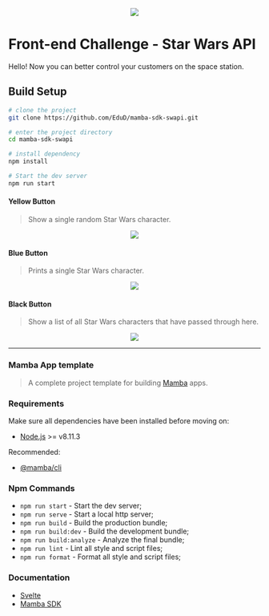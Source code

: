 <p align="center"><img src="https://i.ibb.co/9gjsz5V/starwars.png"></p>

# Front-end Challenge - Star Wars API
Hello! Now you can better control your customers on the space station.

## Build Setup
```bash
# clone the project
git clone https://github.com/EduD/mamba-sdk-swapi.git

# enter the project directory
cd mamba-sdk-swapi

# install dependency
npm install

# Start the dev server
npm run start
```

#### Yellow Button
> Show a single random Star Wars character.
<p align="center"><img src="https://i.ibb.co/CmvsGvY/generate.gif"></p>

#### Blue Button
> Prints a single Star Wars character.
<p align="center"><img src="https://i.ibb.co/2vdpvcy/print.gif"></p>

#### Black Button
> Show a list of all Star Wars characters that have passed through here.
<p align="center"><img src="https://i.ibb.co/8jFjzHQ/list.gif"></p>

---
### Mamba App template
>A complete project template for building [Mamba](https://github.com/stone-payments/pos-mamba) apps.

### Requirements

Make sure all dependencies have been installed before moving on:

- [Node.js](http://nodejs.org/) >= v8.11.3

Recommended:

- [@mamba/cli](https://www.npmjs.com/package/@mamba/cli)


### Npm Commands

- `npm run start` - Start the dev server;
- `npm run serve` - Start a local http server;
- `npm run build` - Build the production bundle;
- `npm run build:dev` - Build the development bundle;
- `npm run build:analyze` - Analyze the final bundle;
- `npm run lint` - Lint all style and script files;
- `npm run format` - Format all style and script files;

### Documentation

- [Svelte](https://svelte.technology/guide)
- [Mamba SDK](https://mambasdk-docs.stone.com.br/)
